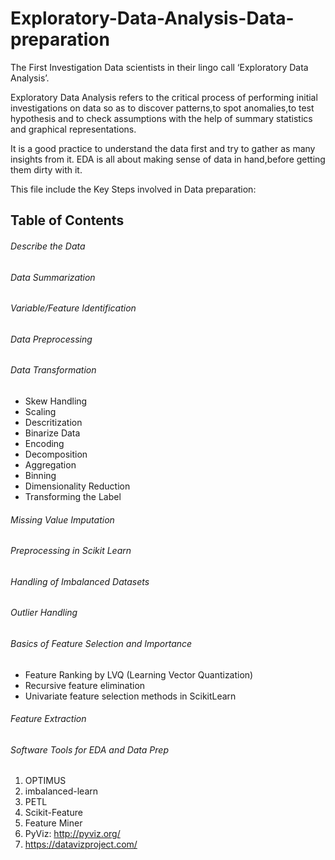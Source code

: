# Exploratory-Data-Analysis-Data-preparation

The First Investigation Data scientists in their lingo call ‘Exploratory Data Analysis’.

Exploratory Data Analysis refers to the critical process of performing initial investigations on data so as to discover patterns,to spot anomalies,to test hypothesis and to check assumptions with the help of summary statistics and graphical representations.

It is a good practice to understand the data first and try to gather as many insights from it. EDA is all about making sense of data in hand,before getting them dirty with it.

This file include the Key Steps involved in Data preparation:


## Table of Contents
###### Describe the Data  
###### Data Summarization 
###### Variable/Feature Identification 
###### Data Preprocessing 
###### Data Transformation 
* Skew Handling 
* Scaling 
* Descritization  
* Binarize Data 
* Encoding 
* Decomposition 
* Aggregation 
* Binning 
* Dimensionality Reduction 
* Transforming the Label 
###### Missing Value Imputation 
###### Preprocessing in Scikit Learn 
###### Handling of Imbalanced Datasets 
###### Outlier Handling 
###### Basics of Feature Selection and Importance 
* Feature Ranking by LVQ (Learning Vector Quantization) 
* Recursive feature elimination 
* Univariate feature selection methods in ScikitLearn 
###### Feature Extraction 
###### Software Tools for EDA and Data Prep 
1. OPTIMUS 
2. imbalanced-learn 
3. PETL 
4. Scikit-Feature 
5. Feature Miner 
6. PyViz: http://pyviz.org/ 
7. https://datavizproject.com/  
